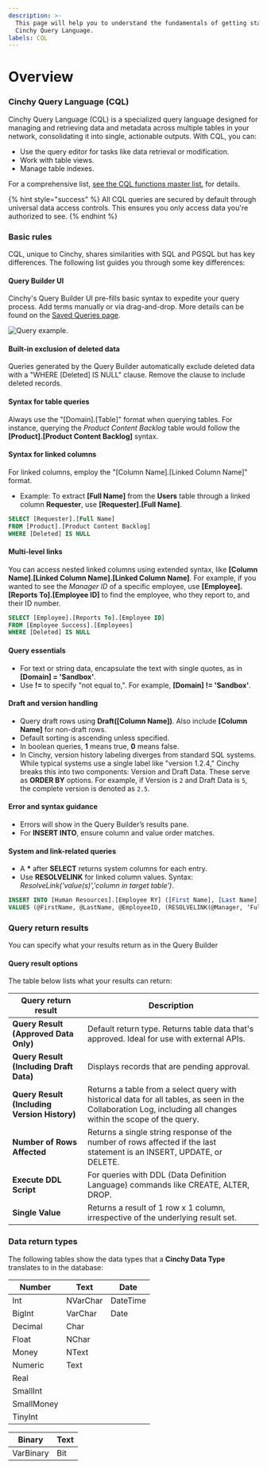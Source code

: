```yaml
---
description: >-
  This page will help you to understand the fundamentals of getting started with
  Cinchy Query Language.
labels: CQL
---
```


# Overview

### Cinchy Query Language (CQL) <a href="#1.-introduction" id="1.-introduction"></a>

Cinchy Query Language (CQL) is a specialized query language designed for managing and retrieving data and metadata across multiple tables in your network, consolidating it into single, actionable outputs. With CQL, you can:

- Use the query editor for tasks like data retrieval or modification.
- Work with table views.
- Manage table indexes.

For a comprehensive list, [see the CQL functions master list.​](cql-functions-master-list.md) for details.

{% hint style="success" %}
All CQL queries are secured by default through universal data access controls. This ensures you only access data you're authorized to see.
{% endhint %}

### Basic rules <a href="#2.-basic-rules-of-cql" id="2.-basic-rules-of-cql"></a>

CQL, unique to Cinchy, shares similarities with SQL and PGSQL but has key differences. The following list guides you through some key differences:

#### Query Builder UI

Cinchy's Query Builder UI pre-fills basic syntax to expedite your query process. Add terms manually or via drag-and-drop. More details can be found on the [Saved Queries page](https://cinchy.gitbook.io/guides-for-using-cinchy/builder-guides/saved-queries).

![Query example.](https://762429502-files.gitbook.io/~/files/v0/b/gitbook-x-prod.appspot.com/o/spaces%2F-MBtHkNqYteSDPDzpqqZ%2Fuploads%2FXPwQAuVPRZiEd8cM1N6p%2Fimage.png?alt=media&token=90cfce6d-cc3f-46dd-98a1-8392b7d88938)

#### Built-in exclusion of deleted data
Queries generated by the Query Builder automatically exclude deleted data with a "WHERE [Deleted] IS NULL" clause. Remove the clause to include deleted records.

#### Syntax for table queries

Always use the "[Domain].[Table]" format when querying tables. For instance, querying the _Product Content Backlog_ table would follow the **[Product].[Product Content Backlog]** syntax.

#### Syntax for linked columns

For linked columns, employ the "[Column Name].[Linked Column Name]" format.
- Example: To extract **[Full Name]** from the **Users** table through a linked column **Requester**, use **[Requester].[Full Name]**.

```sql
SELECT [Requester].[Full Name]
FROM [Product].[Product Content Backlog]
WHERE [Deleted] IS NULL
```

#### Multi-level links

You can access nested linked columns using extended syntax, like **[Column Name].[Linked Column Name].[Linked Column Name]**. For example, if you wanted to see the _Manager ID_ of a specific employee, use **[Employee].[Reports To].[Employee ID]** to find the employee, who they report to, and their ID number.

```sql
SELECT [Employee].[Reports To].[Employee ID]
FROM [Employee Success].[Employees]
WHERE [Deleted] IS NULL
```
#### Query essentials

- For text or string data, encapsulate the text with single quotes, as in **[Domain] = 'Sandbox'**.
- Use **!=** to specify "not equal to,". For example, **[Domain] != 'Sandbox'**.

#### Draft and version handling
- Query draft rows using **Draft([Column Name])**. Also include **[Column Name]** for non-draft rows.
- Default sorting is ascending unless specified.
- In boolean queries, **1** means true, **0** means false.
- In Cinchy, version history labeling diverges from standard SQL systems. While typical systems use a single label like "version 1.2.4," Cinchy breaks this into two components: Version and Draft Data. These serve as **ORDER BY** options. For example, if Version is `2` and Draft Data is `5`, the complete version is denoted as `2.5`.

#### Error and syntax guidance

- Errors will show in the Query Builder’s results pane.
- For **INSERT INTO**, ensure column and value order matches.

#### System and link-related queries

- A **\*** after **SELECT** returns system columns for each entry.
- Use **RESOLVELINK** for linked column values. Syntax: _ResolveLink('value(s)','column in target table')_.

```sql
INSERT INTO [Human Resources].[Employee RY] ([First Name], [Last Name], [Employee ID], [Manager])
VALUES (@FirstName, @LastName, @EmployeeID, (RESOLVELINK(@Manager, ‘Full Name’))
```


### Query return results <a href="#3.-query-return-results" id="3.-query-return-results"></a>

You can specify what your results return as in the Query Builder

#### Query result options

The table below lists what your results can return:

| Query return result                                    | Description                                                                                                    |
| ------------------------------------------ | -------------------------------------------------------------------------------------------------------------- |
| **Query Result (Approved Data Only)**                | Default return type. Returns table data that's approved. Ideal for use with external APIs.                                          |
| **Query Result (Including Draft Data)**                             | Displays records that are pending approval.                                                                    |
| **Query Result (Including Version History)**                           | Returns a table from a select query with historical data for all tables, as seen in the Collaboration Log, including all changes within the scope of the query.                       |
| **Number of Rows Affected**                              | Returns a single string response of the number of rows affected if the last statement is an INSERT, UPDATE, or DELETE.                    |
| **Execute DDL Script**                           | For queries with DDL (Data Definition Language) commands like CREATE, ALTER, DROP.                              |
| **Single Value**                           | Returns a result of 1 row x 1 column, irrespective of the underlying result set.                         |
### Data return types <a href="#3.-data-return-types" id="3.-data-return-types"></a>

The following tables show the data types that a **Cinchy Data Type** translates to in the database:

| Number     | Text     | Date     |
| ---------- | -------- | -------- |
| Int        | NVarChar | DateTime |
| BigInt     | VarChar  | Date     |
| Decimal    | Char     | ​        |
| Float      | NChar    | ​        |
| Money      | NText    | ​        |
| Numeric    | Text     | ​        |
| Real       | ​        | ​        |
| SmallInt   | ​        | ​        |
| SmallMoney | ​        | ​        |
| TinyInt    | ​        | ​        |

| Binary    | Text |
| --------- | ---- |
| VarBinary | Bit  |
